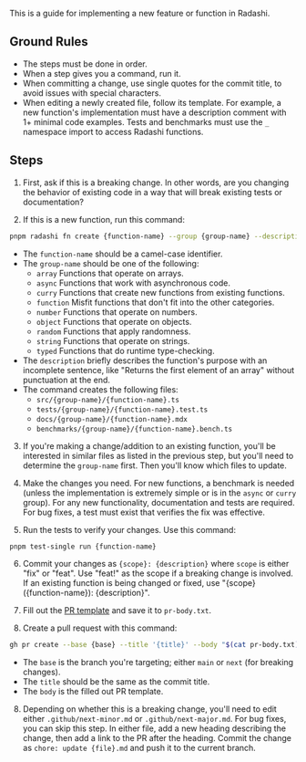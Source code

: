 This is a guide for implementing a new feature or function in Radashi.

## Ground Rules

- The steps must be done in order.
- When a step gives you a command, run it.
- When committing a change, use single quotes for the commit title, to avoid issues with special characters.
- When editing a newly created file, follow its template. For example, a new function's implementation must have a description comment with 1+ minimal code examples. Tests and benchmarks must use the `_` namespace import to access Radashi functions.

## Steps

1. First, ask if this is a breaking change. In other words, are you changing the behavior of existing code in a way that will break existing tests or documentation?

2. If this is a new function, run this command:

```sh
pnpm radashi fn create {function-name} --group {group-name} --description "{description}" --no-editor
```

- The `function-name` should be a camel-case identifier.
- The `group-name` should be one of the following:
  - `array` Functions that operate on arrays.
  - `async` Functions that work with asynchronous code.
  - `curry` Functions that create new functions from existing functions.
  - `function` Misfit functions that don't fit into the other categories.
  - `number` Functions that operate on numbers.
  - `object` Functions that operate on objects.
  - `random` Functions that apply randomness.
  - `string` Functions that operate on strings.
  - `typed` Functions that do runtime type-checking.
- The `description` briefly describes the function's purpose with an incomplete sentence, like "Returns the first element of an array" without punctuation at the end.
- The command creates the following files:
  - `src/{group-name}/{function-name}.ts`
  - `tests/{group-name}/{function-name}.test.ts`
  - `docs/{group-name}/{function-name}.mdx`
  - `benchmarks/{group-name}/{function-name}.bench.ts`

3. If you're making a change/addition to an existing function, you'll be interested in similar files as listed in the previous step, but you'll need to determine the `group-name` first. Then you'll know which files to update.

4. Make the changes you need. For new functions, a benchmark is needed (unless the implementation is extremely simple or is in the `async` or `curry` group). For any new functionality, documentation and tests are required. For bug fixes, a test must exist that verifies the fix was effective.

5. Run the tests to verify your changes. Use this command:

```sh
pnpm test-single run {function-name}
```

6. Commit your changes as `{scope}: {description}` where `scope` is either "fix" or "feat". Use "feat!" as the scope if a breaking change is involved. If an existing function is being changed or fixed, use "{scope}({function-name}): {description}".

7. Fill out the [PR template](.github/pull_request_template.md) and save it to `pr-body.txt`.

8. Create a pull request with this command:

```sh
gh pr create --base {base} --title '{title}' --body "$(cat pr-body.txt)"
```

- The `base` is the branch you're targeting; either `main` or `next` (for breaking changes).
- The `title` should be the same as the commit title.
- The `body` is the filled out PR template.

8. Depending on whether this is a breaking change, you'll need to edit either `.github/next-minor.md` or `.github/next-major.md`. For bug fixes, you can skip this step. In either file, add a new heading describing the change, then add a link to the PR after the heading. Commit the change as `chore: update {file}.md` and push it to the current branch.
